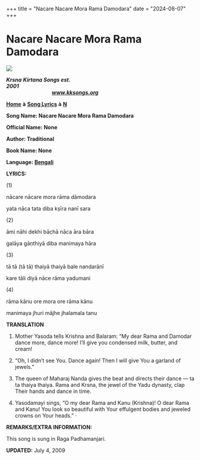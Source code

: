 +++
title = "Nacare Nacare Mora Rama Damodara"
date = "2024-08-07"
+++

# Nacare Nacare Mora Rama Damodara
**[![](http://kksongs.org/image_files/image002.jpg)](http://kksongs.org/)**

**_Krsna_** **_Kirtana Songs est. 2001_**                                                                                                                                                      **_www.kksongs.org_**

**[Home](http://kksongs.org/)** **à** **[Song Lyrics](http://kksongs.org/lyrics.html)** **à** **[N](http://kksongs.org/songs/song_n.html)**

**Song Name: Nacare Nacare Mora Rama Damodara**

**Official Name: None**

**Author: Traditional**

**Book Name: None**

**Language: [Bengali](http://kksongs.org/language/list/bengali.html)**

**LYRICS:**

(1)

nācare nācare mora rāma dāmodara

yata nāca tata diba kṣīra nanī sara

(2)

āmi nāhi dekhi bāchā nāca āra bāra

galāya gāṇthiyā diba manimaya hāra

(3)

tā tā (tā tā) thaiyā thaiyā bale nandarānī

kare tāli diyā nāce rāma yadumani

(4)

rāma kānu ore mora ore rāma kānu

manimaya jhuri mājhe jhalamala tanu

**TRANSLATION**

1) Mother Yasoda tells Krishna and Balaram: “My dear Rama and Damodar dance more, dance more! I’ll give you condensed milk, butter, and cream!

2) “Oh, I didn’t see You. Dance again! Then I will give You a garland of jewels.”

3) The queen of Maharaj Nanda gives the beat and directs their dance — ta ta thaiya thaiya. Rama and Krsna, the jewel of the Yadu dynasty, clap Their hands and dance in time.

4) Yasodamayi sings, “O my dear Rama and Kanu (Krishna)! O dear Rama and Kanu! You look so beautiful with Your effulgent bodies and jeweled crowns on Your heads.” ·

**REMARKS/EXTRA INFORMATION:**

This song is sung in Raga Padhamanjari.

**UPDATED:** July 4, 2009